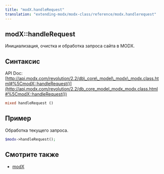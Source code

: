 ```yaml
---
title: "modX.handleRequest"
translation: "extending-modx/modx-class/reference/modx.handlerequest"
---
```


## modX::handleRequest

Инициализация, очистка и обработка запроса сайта в MODX.

## Синтаксис

API Doc: [http://api.modx.com/revolution/2.2/db\_core\_model\_modx\_modx.class.html#%5CmodX::handleRequest()](http://api.modx.com/revolution/2.2/db_core_model_modx_modx.class.html#%5CmodX::handleRequest())

``` php
mixed handleRequest ()
```

## Пример

Обработка текущего запроса.

``` php
$modx->handleRequest();
```

## Смотрите также

- [modX](extending-modx/core-model/modx "modX")
